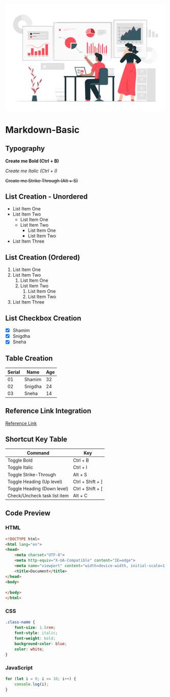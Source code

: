 ![sparkles](./banner.jpg)

# Markdown-Basic

## Typography

**Create me Bold (Ctrl + B)**

*Create me Italic (Ctrl + I)*

~~Create me Strike Through (Alt + S)~~

## List Creation - Unordered
- List Item One
- List Item Two
  - List Item One
  - List Item Two
    - List Item One
    - List Item Two
- List Item Three

## List Creation (Ordered)
1. List Item One
2. List Item Two
   1. List Item One
   2. List Item Two
      1. List Item One
      2. List Item Two
3. List Item Three

## List Checkbox Creation
- [x] Shamim
- [x] Snigdha
- [x] Sneha

## Table Creation
| Serial | Name    | Age |
| ------ | ------- | --- |
| 01     | Shamim  | 32  |
| 02     | Snigdha | 24  |
| 03     | Sneha   | 14  |

<!-- 
Left|Center|Right
1|2|3
4|5|6
7|8|9
This line set bellow the heading line: ---|---|---
Shortcut Key: Shift + Alt + F
 -->

## Reference Link Integration
[Reference Link](https://www.example.org)

<!-- 
Select the text and paste the link.
 -->

## Shortcut Key Table
| Command                      | Key              |
| ---------------------------- | ---------------- |
| Toggle Bold                  | Ctrl + B         |
| Toggle Italic                | Ctrl + I         |
| Toggle Strike-Through        | Alt + S          |
| Toggle Heading (Up level)    | Ctrl + Shift + ] |
| Toggle Heading (Down level)  | Ctrl + Shift + [ |
| Check/Uncheck task list item | Alt + C          |

## Code Preview
### HTML
```html
<!DOCTYPE html>
<html lang="en">
<head>
    <meta charset="UTF-8">
    <meta http-equiv="X-UA-Compatible" content="IE=edge">
    <meta name="viewport" content="width=device-width, initial-scale=1.0">
    <title>Document</title>
</head>
<body>
    
</body>
</html>
```
### CSS
```css
.class-name {
    font-size: 1.5rem;
    font-style: italic;
    font-weight: bold;
    background-color: blue;
    color: white;
}
```

### JavaScript
```js
for (let i = 0; i <= 10; i++) {
    console.log(i);
}
```